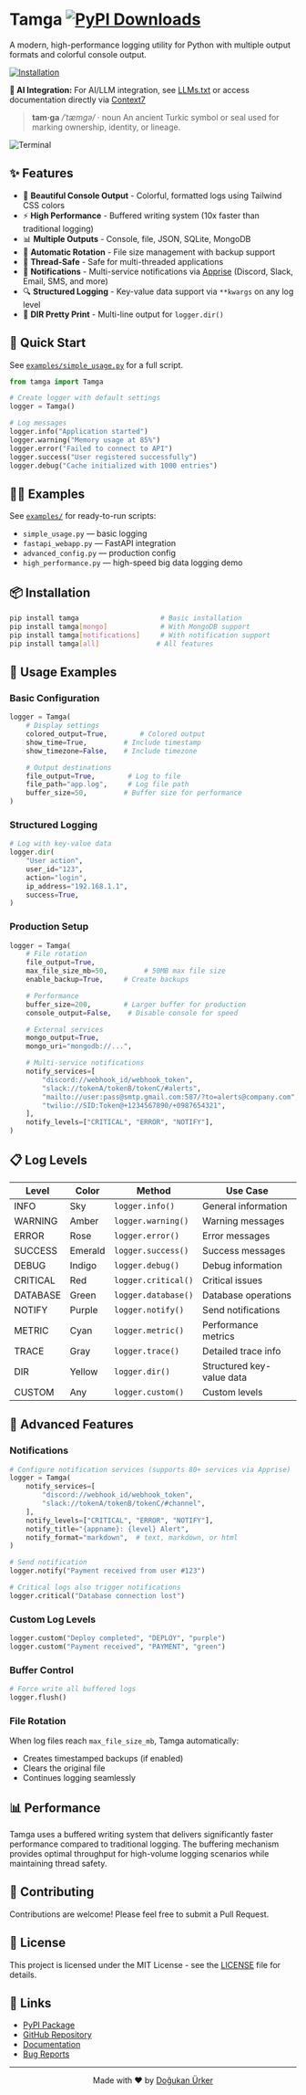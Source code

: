 # Tamga [![PyPI Downloads](https://static.pepy.tech/badge/tamga)](https://pepy.tech/projects/tamga)

A modern, high-performance logging utility for Python with multiple output formats and colorful console output.

[![Installation](https://belg-api.vercel.app/badge/installation/pip3%20install%20tamga/neutral/dark)](https://pypi.org/project/tamga/)

**🤖 AI Integration:** For AI/LLM integration, see [LLMs.txt](https://raw.githubusercontent.com/DogukanUrker/Tamga/refs/heads/main/llms.txt) or access documentation directly via [Context7](https://context7.com/dogukanurker/tamga)

> **tam·ga** */ˈtæmɡə/* · noun
> An ancient Turkic symbol or seal used for marking ownership, identity, or lineage.

<img alt="Terminal" src="https://github.com/DogukanUrker/Tamga/blob/main/Images/terminal.png?raw=true" />

## ✨ Features

- 🎨 **Beautiful Console Output** - Colorful, formatted logs using Tailwind CSS colors
- ⚡ **High Performance** - Buffered writing system (10x faster than traditional logging)
- 📊 **Multiple Outputs** - Console, file, JSON, SQLite, MongoDB
- 🔄 **Automatic Rotation** - File size management with backup support
- 🧵 **Thread-Safe** - Safe for multi-threaded applications
- 🔔 **Notifications** - Multi-service notifications via [Apprise](https://github.com/caronc/apprise) (Discord, Slack, Email, SMS, and more)
- 🔍 **Structured Logging** - Key-value data support via `**kwargs` on any log level
- 📂 **DIR Pretty Print** - Multi-line output for `logger.dir()`

## 🚀 Quick Start

See [`examples/simple_usage.py`](./examples/simple_usage.py) for a full script.

```python
from tamga import Tamga

# Create logger with default settings
logger = Tamga()

# Log messages
logger.info("Application started")
logger.warning("Memory usage at 85%")
logger.error("Failed to connect to API")
logger.success("User registered successfully")
logger.debug("Cache initialized with 1000 entries")
```

## 🧑‍💻 Examples

See [`examples/`](./examples) for ready-to-run scripts:

- `simple_usage.py` — basic logging
- `fastapi_webapp.py` — FastAPI integration
- `advanced_config.py` — production config
- `high_performance.py` — high-speed big data logging demo


## 📦 Installation

```bash
pip install tamga                    # Basic installation
pip install tamga[mongo]             # With MongoDB support
pip install tamga[notifications]     # With notification support
pip install tamga[all]              # All features
```

## 🎯 Usage Examples

### Basic Configuration
```python
logger = Tamga(
    # Display settings
    colored_output=True,        # Colored output
    show_time=True,         # Include timestamp
    show_timezone=False,    # Include timezone

    # Output destinations
    file_output=True,        # Log to file
    file_path="app.log",     # Log file path
    buffer_size=50,         # Buffer size for performance
)
```

### Structured Logging
```python
# Log with key-value data
logger.dir(
    "User action",
    user_id="123",
    action="login",
    ip_address="192.168.1.1",
    success=True,
)
```

### Production Setup
```python
logger = Tamga(
    # File rotation
    file_output=True,
    max_file_size_mb=50,         # 50MB max file size
    enable_backup=True,     # Create backups

    # Performance
    buffer_size=200,        # Larger buffer for production
    console_output=False,    # Disable console for speed

    # External services
    mongo_output=True,
    mongo_uri="mongodb://...",

    # Multi-service notifications
    notify_services=[
        "discord://webhook_id/webhook_token",
        "slack://tokenA/tokenB/tokenC/#alerts",
        "mailto://user:pass@smtp.gmail.com:587/?to=alerts@company.com",
        "twilio://SID:Token@+1234567890/+0987654321",
    ],
    notify_levels=["CRITICAL", "ERROR", "NOTIFY"],
)
```

## 📋 Log Levels

| Level | Color | Method | Use Case |
|-------|-------|---------|----------|
| INFO | Sky | `logger.info()` | General information |
| WARNING | Amber | `logger.warning()` | Warning messages |
| ERROR | Rose | `logger.error()` | Error messages |
| SUCCESS | Emerald | `logger.success()` | Success messages |
| DEBUG | Indigo | `logger.debug()` | Debug information |
| CRITICAL | Red | `logger.critical()` | Critical issues |
| DATABASE | Green | `logger.database()` | Database operations |
| NOTIFY | Purple | `logger.notify()` | Send notifications |
| METRIC | Cyan | `logger.metric()` | Performance metrics |
| TRACE | Gray | `logger.trace()` | Detailed trace info |
| DIR | Yellow | `logger.dir()` | Structured key-value data |
| CUSTOM | Any | `logger.custom()` | Custom levels |

## 🔧 Advanced Features

### Notifications
```python
# Configure notification services (supports 80+ services via Apprise)
logger = Tamga(
    notify_services=[
        "discord://webhook_id/webhook_token",
        "slack://tokenA/tokenB/tokenC/#channel",
    ],
    notify_levels=["CRITICAL", "ERROR", "NOTIFY"],
    notify_title="{appname}: {level} Alert",
    notify_format="markdown",  # text, markdown, or html
)

# Send notification
logger.notify("Payment received from user #123")

# Critical logs also trigger notifications
logger.critical("Database connection lost")
```

### Custom Log Levels
```python
logger.custom("Deploy completed", "DEPLOY", "purple")
logger.custom("Payment received", "PAYMENT", "green")
```

### Buffer Control
```python
# Force write all buffered logs
logger.flush()
```

### File Rotation
When log files reach `max_file_size_mb`, Tamga automatically:
- Creates timestamped backups (if enabled)
- Clears the original file
- Continues logging seamlessly

## 📊 Performance

Tamga uses a buffered writing system that delivers significantly faster performance compared to traditional logging. The buffering mechanism provides optimal throughput for high-volume logging scenarios while maintaining thread safety.

## 🤝 Contributing

Contributions are welcome! Please feel free to submit a Pull Request.

## 📄 License

This project is licensed under the MIT License - see the [LICENSE](LICENSE) file for details.

## 🔗 Links

- [PyPI Package](https://pypi.org/project/tamga/)
- [GitHub Repository](https://github.com/DogukanUrker/Tamga)
- [Documentation](https://tamga.vercel.app/)
- [Bug Reports](https://github.com/DogukanUrker/Tamga/issues)

---

<p align="center">
  Made with ❤️ by <a href="https://github.com/DogukanUrker">Doğukan Ürker</a>
</p>
